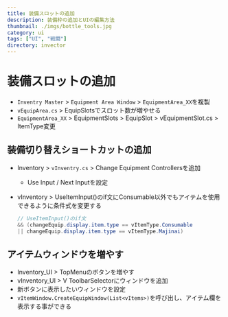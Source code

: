 ```yaml
---
title: 装備スロットの追加
description: 装備枠の追加とUIの編集方法
thumbnail: ./imgs/bottle_tools.jpg
category: ui
tags: ["UI", "戦闘"]
directory: invector
---
```


# 装備スロットの追加

- `Inventry Master` > `Equipment Area Window` > `EquipmentArea_XX`を複製
- `vEquipArea.cs` > EquipSlotsでスロット数が増やせる
- `EquipmentArea_XX` > EquipmentSlots > EquipSlot > vEquipmentSlot.cs > ItemType変更

## 装備切り替えショートカットの追加

- Inventory > `vInventry.cs` > Change Equipment Controllersを追加
  - Use Input / Next Inputを設定

- vInventory > UseItemInput()のif文にConsumable以外でもアイテムを使用できるように条件式を変更する

    ``` csharp
    // UseItemInput()のif文
    && (changeEquip.display.item.type == vItemType.Consumable 
    || changeEquip.display.item.type == vItemType.Majinai)
    ```

## アイテムウィンドウを増やす

- Inventory_UI > TopMenuのボタンを増やす
- vInventory_UI > V ToolbarSelectorにウィンドウを追加
- 新ボタンに表示したいウィンドウを設定
- `vItemWindow.CreateEquipWindow(List<vItems>)`を呼び出し、アイテム欄を表示する事ができる
